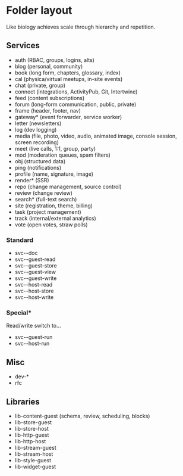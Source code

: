 # Folder layout

Like biology achieves scale through hierarchy and repetition.

## Services

- auth (RBAC, groups, logins, alts)
- blog (personal, community)
- book (long form, chapters, glossary, index)
- cal (physica/virtual meetups, in-site events)
- chat (private, group)
- connect (integrations, ActivityPub, Git, Intertwine)
- feed (content subscriptions)
- forum (long-form communication, public, private)
- frame (header, footer, nav)
- gateway\* (event forwarder, service worker)
- letter (newsletters)
- log (dev logging)
- media (file, photo, video, audio, animated image, console session, screen recording)
- meet (live calls, 1:1, group, party)
- mod (moderation queues, spam filters)
- obj (structured data)
- ping (notifications)
- profile (name, signature, image)
- render\* (SSR)
- repo (change management, source control)
- review (change review)
- search\* (full-text search)
- site (registration, theme, billing)
- task (project management)
- track (internal/external analytics)
- vote (open votes, straw polls)

### Standard

- svc-<service>-doc
- svc-<service>-guest-read
- svc-<service>-guest-store
- svc-<service>-guest-view
- svc-<service>-guest-write
- svc-<service>-host-read
- svc-<service>-host-store
- svc-<service>-host-write

### Special\*

Read/write switch to...

- svc-<service>-guest-run
- svc-<service>-host-run

## Misc

- dev-\*
- rfc

## Libraries

- lib-content-guest (schema, review, scheduling, blocks)
- lib-store-guest
- lib-store-host
- lib-http-guest
- lib-http-host
- lib-stream-guest
- lib-stream-host
- lib-style-guest
- lib-widget-guest
